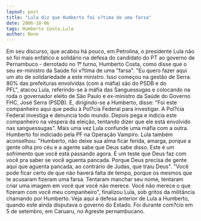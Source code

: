 ```yaml
---
layout: post
title: "Lula diz que Humberto foi v?tima de uma farsa"
date: 2006-10-06
tags: Humberto Costa,Lula
author: None
---
```


Em seu discurso, que acabou há pouco, em Petrolina, o presidente Lula não só foi mais enfático e solidário na defesa do candidato do PT ao governo de Pernambuco - derrotado no 1º turno, Humberto Costa, como disse que o seu ex-ministro da Saúde foi v?tima de uma \"farsa\".
\"Eu quero fazer aqui um ato de solidariedade a este ministro. Isso começou na gestão de Serra. 80% das prefeituras envolvidas (com a máfia) são do PSDB e do PFL\",&nbsp;atacou Lula, referindo-se à máfia das Sanguessugas e colocando na roda o governador eleito de São Paulo e ex-ministro da Saúde do Governo FHC, José Serra (PSDB). 
E, dirigindo-se a Humberto, disse: \"Foi este companheiro aqui que pediu à Pol?cia Federal para investigar. A Pol?cia Federal investiga e denuncia todo mundo. Depois pega e indicia este companheiro na véspera da eleição, tentando dizer que ele está envolvido nas sanguessugas\". 
Mais uma vez Lula confunde uma máfia com a outra. Humberto foi indiciado pela PF na Operação Vampiro. 
Lula também aconselhou: \"Humberto, não deixe sua alma ficar ferida, amarga, porque a gente olha pro céu e a agente sabe que Deus sabe disso. Este é um sofrimento que você está passando agora. É um teste que Deus faz com você pra saber se você aguenta pancada. Porque Deus precisa de gente aqui que aguenta pancada, ao contrário de Judas, que traiu Deus\". 
\"Você pode ficar certo de que não haverá falta de tempo, porque os mesmos que te acusaram fizeram uma farsa. Tentaram manchar seu nome, tentaram criar uma imagem em você que você não merece. Você não merece o que fizeram com você meu companheiro\", finalizou Lula, sob gritos da militância chamando por Humberto.
Veja aqui a defesa anterior de Lula a Humberto, quando este ainda disputava o governo do Estado. Foi durante com?cio&nbsp;em 5 de setembro, em Caruaru, no Agreste pernambucano.  
